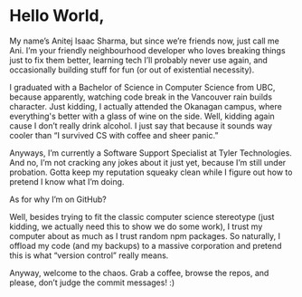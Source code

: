 # Hello World,

My name’s Anitej Isaac Sharma, but since we’re friends now, just call me Ani. I’m your friendly neighbourhood developer who loves breaking things just to fix them better, learning tech I’ll probably never use again, and occasionally building stuff for fun (or out of existential necessity).

I graduated with a Bachelor of Science in Computer Science from UBC, because apparently, watching code break in the Vancouver rain builds character. Just kidding, I actually attended the Okanagan campus, where everything's better with a glass of wine on the side. Well, kidding again cause I don’t really drink alcohol. I just say that because it sounds way cooler than “I survived CS with coffee and sheer panic.”

Anyways, I’m currently a Software Support Specialist at Tyler Technologies. And no, I’m not cracking any jokes about it just yet, because I’m still under probation. Gotta keep my reputation squeaky clean while I figure out how to pretend I know what I’m doing.

As for why I’m on GitHub?

Well, besides trying to fit the classic computer science stereotype (just kidding, we actually need this to show we do some work), I trust my computer about as much as I trust random npm packages. So naturally, I offload my code (and my backups) to a massive corporation and pretend this is what “version control” really means.

Anyway, welcome to the chaos. Grab a coffee, browse the repos, and please, don’t judge the commit messages! :)
